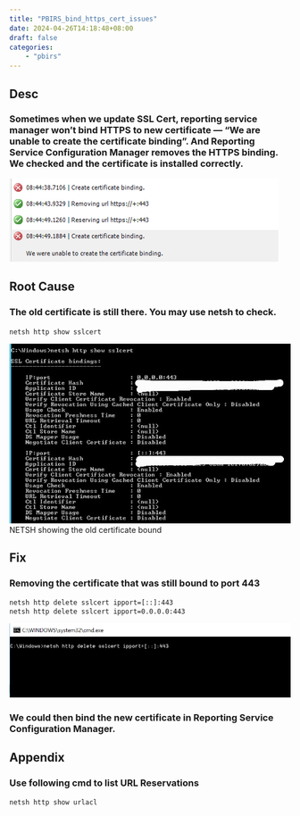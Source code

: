 ```yaml
---
title: "PBIRS_bind_https_cert_issues"
date: 2024-04-26T14:18:48+08:00
draft: false
categories:
    - "pbirs"
---
```


## Desc
### Sometimes when we update SSL Cert, reporting service manager won’t bind HTTPS to new certificate — “We are unable to create the certificate binding”. And Reporting Service Configuration Manager removes the HTTPS binding. We checked and the certificate is installed correctly.
![Alt text](image.png)
## Root Cause
### The old certificate is still there. You may use netsh to check.
    netsh http show sslcert
![Alt text](image-1.png)
NETSH showing the old certificate bound

## Fix
### Removing the certificate that was still bound to port 443
    netsh http delete sslcert ipport=[::]:443
    netsh http delete sslcert ipport=0.0.0.0:443

![Alt text](image-2.png)

### We could then bind the new certificate in Reporting Service Configuration Manager.

## Appendix
### Use following cmd to list URL Reservations
    netsh http show urlacl



